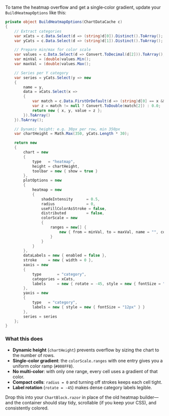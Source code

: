 To tame the heatmap overflow and get a single‐color gradient, update your `BuildHeatmapOptions` like this:

```csharp
private object BuildHeatmapOptions(ChartDataCache c)
{
    // Extract categories
    var xCats = c.Data.Select(d => (string)d[0]).Distinct().ToArray();
    var yCats = c.Data.Select(d => (string)d[1]).Distinct().ToArray();

    // Prepare min/max for color scale
    var values = c.Data.Select(d => Convert.ToDecimal(d[2])).ToArray();
    var minVal = (double)values.Min();
    var maxVal = (double)values.Max();

    // Series per Y category
    var series = yCats.Select(y => new
    {
        name = y,
        data = xCats.Select(x =>
        {
            var match = c.Data.FirstOrDefault(d => (string)d[0] == x && (string)d[1] == y);
            var z = match != null ? Convert.ToDouble(match[2]) : 0.0;
            return new { x, y, value = z };
        }).ToArray()
    }).ToArray();

    // Dynamic height: e.g. 30px per row, min 350px
    var chartHeight = Math.Max(350, yCats.Length * 30);

    return new
    {
        chart = new
        {
            type   = "heatmap",
            height = chartHeight,
            toolbar = new { show = true }
        },
        plotOptions = new
        {
            heatmap = new
            {
                shadeIntensity      = 0.5,
                radius              = 0,
                useFillColorAsStroke = false,
                distributed         = false,
                colorScale = new
                {
                    ranges = new[] {
                        new { from = minVal, to = maxVal, name = "", color = "#008FFB" }
                    }
                }
            }
        },
        dataLabels = new { enabled = false },
        stroke     = new { width = 0 },
        xaxis = new
        {
            type       = "category",
            categories = xCats,
            labels     = new { rotate = -45, style = new { fontSize = "12px" } }
        },
        yaxis = new
        {
            type   = "category",
            labels = new { style = new { fontSize = "12px" } }
        },
        series = series
    };
}
```

### What this does

* **Dynamic height** (`chartHeight`) prevents overflow by sizing the chart to the number of rows.
* **Single‐color gradient**: the `colorScale.ranges` with one entry gives you a uniform color ramp (`#008FFB`).
* **No multi‐color**: with only one range, every cell uses a gradient of that color.
* **Compact cells**: `radius = 0` and turning off strokes keeps each cell tight.
* **Label rotation** (`rotate = -45`) makes dense category labels legible.

Drop this into your `ChartBlock.razor` in place of the old heatmap builder—and the container should stay tidy, scrollable (if you keep your CSS), and consistently colored.
